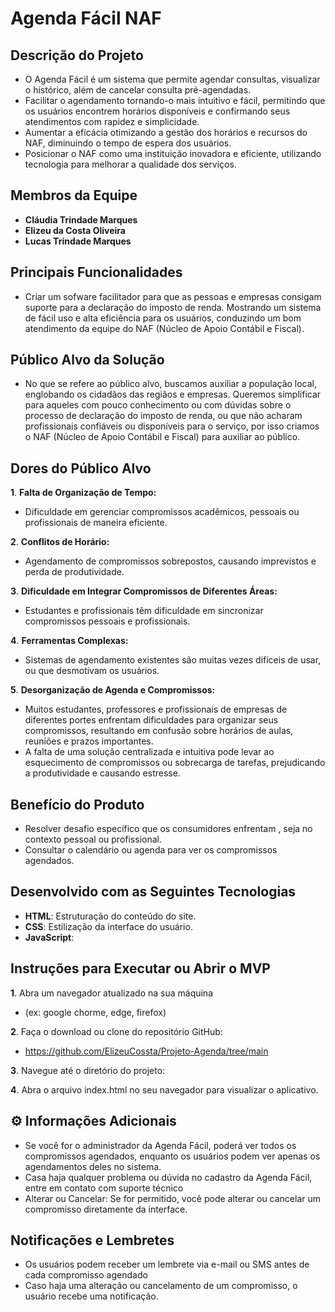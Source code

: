 # Agenda Fácil NAF

## Descrição do Projeto

- O Agenda Fácil é um sistema que permite agendar consultas, visualizar o histórico, além de cancelar consulta pré-agendadas.
- Facilitar o agendamento tornando-o mais intuitivo e fácil, permitindo que os usuários encontrem horários disponíveis e confirmando seus atendimentos com rapidez e simplicidade.
- Aumentar a eficácia otimizando a gestão dos horários e recursos do NAF, diminuindo o tempo de espera dos usuários.
- Posicionar o NAF como uma instituição inovadora e eficiente, utilizando tecnologia para melhorar a qualidade dos serviços.
  
## Membros da Equipe

- **Cláudia Trindade Marques**
- **Elizeu da Costa Oliveira**
- **Lucas Trindade Marques**
 
## Principais Funcionalidades

- Criar um sofware facilitador para que as pessoas e empresas consigam suporte para a declaração do imposto de renda. Mostrando um sistema de fácil uso e alta eficiência para os usuários, conduzindo um bom atendimento da equipe do NAF (Núcleo de Apoio Contábil e Fiscal).
 
## Público Alvo da Solução

- No que se refere ao público alvo, buscamos auxiliar a população local, englobando os cidadãos das regiãos e empresas. Queremos simplificar para aqueles com pouco conhecimento ou com dúvidas sobre o processo de declaração do imposto de renda, ou que não acharam profissionais confiáveis ou disponíveis para o serviço, por isso criamos o NAF (Núcleo de Apoio Contábil e Fiscal) para auxiliar ao público.
 
## Dores do Público Alvo

**1**. **Falta de Organização de Tempo:** 
 - Dificuldade em gerenciar compromissos acadêmicos, pessoais ou profissionais de maneira eficiente.
     
**2**. **Conflitos de Horário:** 
 - Agendamento de compromissos sobrepostos, causando imprevistos e perda de produtividade.
     
**3**. **Dificuldade em Integrar Compromissos de Diferentes Áreas:**
 - Estudantes e profissionais têm dificuldade em sincronizar compromissos pessoais e profissionais.
      
**4**. **Ferramentas Complexas:** 
 - Sistemas de agendamento existentes são muitas vezes difíceis de usar, ou que desmotivam os usuários.
      
**5**. **Desorganização de Agenda e Compromissos:**
 - Muitos estudantes, professores e profissionais de empresas de diferentes portes enfrentam dificuldades para organizar seus compromissos, resultando em confusão sobre horários de aulas, reuniões e prazos importantes.
 - A falta de uma solução centralizada e intuitiva pode levar ao esquecimento de compromissos ou sobrecarga de tarefas, prejudicando a produtividade e causando estresse.

## Benefício do Produto

 - Resolver desafio específico que os consumidores enfrentam , seja no contexto pessoal ou profissional.
 - Consultar o calendário ou agenda para ver os compromissos agendados.

## Desenvolvido com as Seguintes Tecnologias
   
- **HTML**: Estruturação do conteúdo do site.
- **CSS**: Estilização da interface do usuário.
- **JavaScript**:

## Instruções para Executar ou Abrir o MVP

 **1**. Abra um navegador atualizado na sua máquina
  - (ex: google chorme, edge, firefox) 
 
 **2**. Faça o download ou clone do repositório GitHub:
  - https://github.com/ElizeuCossta/Projeto-Agenda/tree/main
     
 **3**. Navegue até o diretório do projeto:
        
**4**. Abra o arquivo index.html no seu navegador para visualizar o aplicativo.

## ⚙️ Informações Adicionais
- Se você for o administrador da Agenda Fácil, poderá ver todos os compromissos agendados, enquanto os usuários podem ver apenas os agendamentos deles no sistema.
- Casa haja qualquer problema ou dúvida no cadastro da Agenda Fácil, entre em contato com suporte técnico
- Alterar ou Cancelar: Se for permitido, você pode alterar ou cancelar um compromisso diretamente da interface.

## Notificações e Lembretes

- Os usuários podem receber um lembrete via e-mail ou SMS antes de cada compromisso agendado
- Caso haja uma alteração ou cancelamento de um compromisso, o usuário recebe uma notificação.
